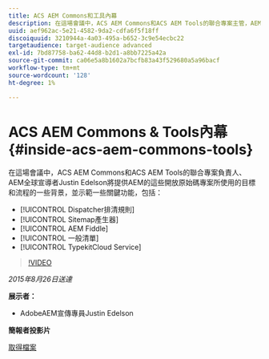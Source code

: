 ```yaml
---
title: ACS AEM Commons和工具內幕
description: 在這場會議中，ACS AEM Commons和ACS AEM Tools的聯合專案主管，AEM全球宣導者Justin Edelson將提供這些開放原始碼專案用於AEM的目標和流程的一些背景知識，並示範一些關鍵功能。
uuid: aef962ac-5e21-4582-9da2-cdfa6f5f18ff
discoiquuid: 3210944a-4a03-495a-b652-3c9e54ecbc22
targetaudience: target-audience advanced
exl-id: 7bd87758-ba62-44d8-b2d1-a8bb7225a42a
source-git-commit: ca06e5a8b1602a7bcfb83a43f529680a5a96bacf
workflow-type: tm+mt
source-wordcount: '128'
ht-degree: 1%

---
```


# ACS AEM Commons &amp; Tools內幕{#inside-acs-aem-commons-tools}

在這場會議中，ACS AEM Commons和ACS AEM Tools的聯合專案負責人、AEM全球宣導者Justin Edelson將提供AEM的這些開放原始碼專案所使用的目標和流程的一些背景，並示範一些關鍵功能，包括：

* [!UICONTROL Dispatcher排清規則]
* [!UICONTROL Sitemap產生器]
* [!UICONTROL AEM Fiddle]
* [!UICONTROL 一般清單]
* [!UICONTROL TypekitCloud Service]

>[!VIDEO](https://video.tv.adobe.com/v/19374/?quality=9)

*2015年8月26日送達*

**展示者：**

* AdobeAEM宣傳專員Justin Edelson

**簡報者投影片**

[取得檔案](assets/08262015-commons-and-tools.pptx)
<!--
[Get back to the Overview](https://helpx.adobe.com/experience-manager/kt/eseminars/gems/aem-index.html)
-->
